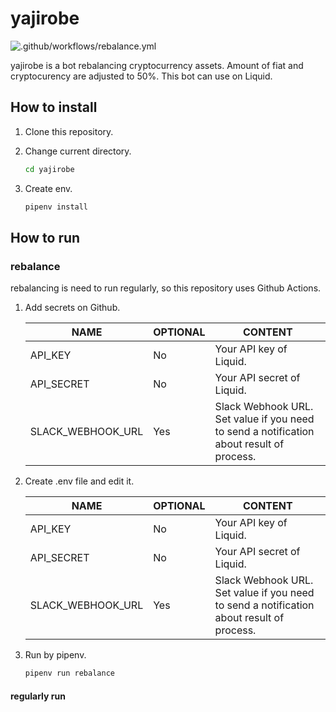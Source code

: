 # yajirobe

![.github/workflows/rebalance.yml](https://github.com/mitsutoshi/yajirobe/workflows/.github/workflows/rebalance.yml/badge.svg)

yajirobe is a bot rebalancing cryptocurrency assets.
Amount of fiat and cryptocurency are adjusted to 50%.
This bot can use on Liquid.

## How to install

1. Clone this repository.

2. Change current directory.

    ```sh
    cd yajirobe
    ```

3. Create env.

    ```sh
    pipenv install
    ```

## How to run

### rebalance

rebalancing is need to run regularly, so this repository uses Github Actions.

1. Add secrets on Github.

    |NAME|OPTIONAL|CONTENT|
    |---|---|---|
    |API_KEY|No|Your API key of Liquid.|
    |API_SECRET|No|Your API secret of Liquid.|
    |SLACK_WEBHOOK_URL|Yes|Slack Webhook URL. Set value if you need to send a notification about result of process.|

2. Create .env file and edit it.

    |NAME|OPTIONAL|CONTENT|
    |---|---|---|
    |API_KEY|No|Your API key of Liquid.|
    |API_SECRET|No|Your API secret of Liquid.|
    |SLACK_WEBHOOK_URL|Yes|Slack Webhook URL. Set value if you need to send a notification about result of process.|

2. Run by pipenv.

    ```sh
    pipenv run rebalance
    ```

#### regularly run

